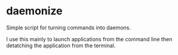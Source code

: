 # daemonize
Simple script for turning commands into daemons.

I use this mainly to launch applications from the command line then detatching the application from the terminal.
